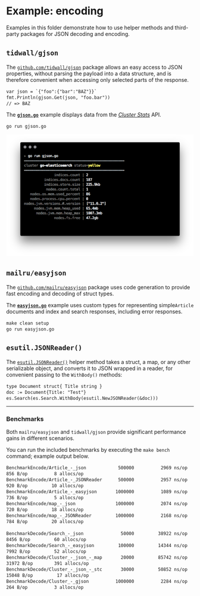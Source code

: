 # Example: encoding

Examples in this folder demonstrate how to use helper methods and third-party packages for JSON decoding and encoding.

## `tidwall/gjson`

The [`github.com/tidwall/gjson`](https://github.com/tidwall/gjson) package allows an
easy access to JSON properties, without parsing the payload into a data structure,
and is therefore convenient when accessing only selected parts of the response.

``` golang
var json = `{"foo":{"bar":"BAZ"}}`
fmt.Println(gjson.Get(json, "foo.bar"))
// => BAZ
```

The [**`gjson.go`**](./gjson.go) example displays data from the
[_Cluster Stats_](https://www.elastic.co/guide/en/elasticsearch/reference/current/cluster-stats.html) API.

```
go run gjson.go
```

![Screenshot](screenshot.png)

## `mailru/easyjson`

The [`github.com/mailru/easyjson`](https://github.com/mailru/easyjson) package uses code generation to
provide fast encoding and decoding of struct types.

The [**`easyjson.go`**](./easyjson.go) example uses custom types for representing simple`Article` documents
and index and search responses, including error responses.

```
make clean setup
go run easyjson.go
```

## `esutil.JSONReader()`

The [`esutil.JSONReader()`](../../esutil/json_reader.go) helper method takes a struct, a map,
or any other serializable object, and converts it to JSON wrapped in a reader, for convenient
passing to the `WithBody()` methods:

```golang
type Document struct{ Title string }
doc := Document{Title: "Test"}
es.Search(es.Search.WithBody(esutil.NewJSONReader(&doc)))
```

-----

### Benchmarks

Both `mailru/easyjson` and `tidwall/gjson` provide significant performance gains in different scenarios.

You can run the included benchmarks by executing the `make bench` command; example output below.

```
BenchmarkEncode/Article_-_json         	  500000	      2969 ns/op	     856 B/op	       8 allocs/op
BenchmarkEncode/Article_-_JSONReader   	  500000	      2957 ns/op	     920 B/op	      10 allocs/op
BenchmarkEncode/Article_-_easyjson     	 1000000	      1089 ns/op	     736 B/op	       5 allocs/op
BenchmarkEncode/map_-_json             	 1000000	      2074 ns/op	     720 B/op	      18 allocs/op
BenchmarkEncode/map_-_JSONReader       	 1000000	      2168 ns/op	     784 B/op	      20 allocs/op

BenchmarkDecode/Search_-_json          	   50000	     38922 ns/op	    8456 B/op	      60 allocs/op
BenchmarkDecode/Search_-_easyjson      	  100000	     14344 ns/op	    7992 B/op	      52 allocs/op
BenchmarkDecode/Cluster_-_json_-_map   	   20000	     85742 ns/op	   31972 B/op	     391 allocs/op
BenchmarkDecode/Cluster_-_json_-_stc   	   30000	     50852 ns/op	   15048 B/op	      17 allocs/op
BenchmarkDecode/Cluster_-_gjson        	 1000000	      2284 ns/op	     264 B/op	       3 allocs/op
```
